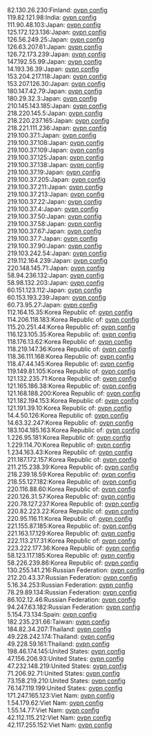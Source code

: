 82.130.26.230:Finland: [ovpn config](vpn/82_130_26_230.ovpn)  
119.82.121.98:India: [ovpn config](vpn/119_82_121_98.ovpn)  
111.90.48.103:Japan: [ovpn config](vpn/111_90_48_103.ovpn)  
125.172.123.136:Japan: [ovpn config](vpn/125_172_123_136.ovpn)  
126.56.249.25:Japan: [ovpn config](vpn/126_56_249_25.ovpn)  
126.63.207.61:Japan: [ovpn config](vpn/126_63_207_61.ovpn)  
126.72.173.239:Japan: [ovpn config](vpn/126_72_173_239.ovpn)  
147.192.55.99:Japan: [ovpn config](vpn/147_192_55_99.ovpn)  
14.193.36.39:Japan: [ovpn config](vpn/14_193_36_39.ovpn)  
153.204.217.118:Japan: [ovpn config](vpn/153_204_217_118.ovpn)  
153.207.126.30:Japan: [ovpn config](vpn/153_207_126_30.ovpn)  
180.147.42.79:Japan: [ovpn config](vpn/180_147_42_79.ovpn)  
180.29.32.3:Japan: [ovpn config](vpn/180_29_32_3.ovpn)  
210.145.143.185:Japan: [ovpn config](vpn/210_145_143_185.ovpn)  
218.220.145.5:Japan: [ovpn config](vpn/218_220_145_5.ovpn)  
218.220.237.165:Japan: [ovpn config](vpn/218_220_237_165.ovpn)  
218.221.111.236:Japan: [ovpn config](vpn/218_221_111_236.ovpn)  
219.100.37.1:Japan: [ovpn config](vpn/219_100_37_1.ovpn)  
219.100.37.108:Japan: [ovpn config](vpn/219_100_37_108.ovpn)  
219.100.37.109:Japan: [ovpn config](vpn/219_100_37_109.ovpn)  
219.100.37.125:Japan: [ovpn config](vpn/219_100_37_125.ovpn)  
219.100.37.138:Japan: [ovpn config](vpn/219_100_37_138.ovpn)  
219.100.37.19:Japan: [ovpn config](vpn/219_100_37_19.ovpn)  
219.100.37.205:Japan: [ovpn config](vpn/219_100_37_205.ovpn)  
219.100.37.211:Japan: [ovpn config](vpn/219_100_37_211.ovpn)  
219.100.37.213:Japan: [ovpn config](vpn/219_100_37_213.ovpn)  
219.100.37.22:Japan: [ovpn config](vpn/219_100_37_22.ovpn)  
219.100.37.4:Japan: [ovpn config](vpn/219_100_37_4.ovpn)  
219.100.37.50:Japan: [ovpn config](vpn/219_100_37_50.ovpn)  
219.100.37.58:Japan: [ovpn config](vpn/219_100_37_58.ovpn)  
219.100.37.67:Japan: [ovpn config](vpn/219_100_37_67.ovpn)  
219.100.37.7:Japan: [ovpn config](vpn/219_100_37_7.ovpn)  
219.100.37.90:Japan: [ovpn config](vpn/219_100_37_90.ovpn)  
219.103.242.54:Japan: [ovpn config](vpn/219_103_242_54.ovpn)  
219.112.164.239:Japan: [ovpn config](vpn/219_112_164_239.ovpn)  
220.148.145.71:Japan: [ovpn config](vpn/220_148_145_71.ovpn)  
58.94.236.132:Japan: [ovpn config](vpn/58_94_236_132.ovpn)  
58.98.132.203:Japan: [ovpn config](vpn/58_98_132_203.ovpn)  
60.151.123.112:Japan: [ovpn config](vpn/60_151_123_112.ovpn)  
60.153.193.239:Japan: [ovpn config](vpn/60_153_193_239.ovpn)  
60.73.95.27:Japan: [ovpn config](vpn/60_73_95_27.ovpn)  
112.164.15.35:Korea Republic of: [ovpn config](vpn/112_164_15_35.ovpn)  
114.206.118.183:Korea Republic of: [ovpn config](vpn/114_206_118_183.ovpn)  
115.20.251.44:Korea Republic of: [ovpn config](vpn/115_20_251_44.ovpn)  
116.123.105.35:Korea Republic of: [ovpn config](vpn/116_123_105_35.ovpn)  
118.176.13.62:Korea Republic of: [ovpn config](vpn/118_176_13_62.ovpn)  
118.219.147.36:Korea Republic of: [ovpn config](vpn/118_219_147_36.ovpn)  
118.36.111.168:Korea Republic of: [ovpn config](vpn/118_36_111_168.ovpn)  
118.47.44.145:Korea Republic of: [ovpn config](vpn/118_47_44_145.ovpn)  
119.149.81.105:Korea Republic of: [ovpn config](vpn/119_149_81_105.ovpn)  
121.132.235.71:Korea Republic of: [ovpn config](vpn/121_132_235_71.ovpn)  
121.165.186.38:Korea Republic of: [ovpn config](vpn/121_165_186_38.ovpn)  
121.168.188.200:Korea Republic of: [ovpn config](vpn/121_168_188_200.ovpn)  
121.182.194.153:Korea Republic of: [ovpn config](vpn/121_182_194_153.ovpn)  
121.191.39.10:Korea Republic of: [ovpn config](vpn/121_191_39_10.ovpn)  
14.4.50.126:Korea Republic of: [ovpn config](vpn/14_4_50_126.ovpn)  
14.63.32.247:Korea Republic of: [ovpn config](vpn/14_63_32_247.ovpn)  
183.104.185.163:Korea Republic of: [ovpn config](vpn/183_104_185_163.ovpn)  
1.226.95.181:Korea Republic of: [ovpn config](vpn/1_226_95_181.ovpn)  
1.229.114.70:Korea Republic of: [ovpn config](vpn/1_229_114_70.ovpn)  
1.234.163.43:Korea Republic of: [ovpn config](vpn/1_234_163_43.ovpn)  
211.187.172.157:Korea Republic of: [ovpn config](vpn/211_187_172_157.ovpn)  
211.215.238.39:Korea Republic of: [ovpn config](vpn/211_215_238_39.ovpn)  
218.239.18.59:Korea Republic of: [ovpn config](vpn/218_239_18_59.ovpn)  
218.55.127.182:Korea Republic of: [ovpn config](vpn/218_55_127_182.ovpn)  
220.116.88.60:Korea Republic of: [ovpn config](vpn/220_116_88_60.ovpn)  
220.126.31.57:Korea Republic of: [ovpn config](vpn/220_126_31_57.ovpn)  
220.78.127.237:Korea Republic of: [ovpn config](vpn/220_78_127_237.ovpn)  
220.82.223.22:Korea Republic of: [ovpn config](vpn/220_82_223_22.ovpn)  
220.95.116.11:Korea Republic of: [ovpn config](vpn/220_95_116_11.ovpn)  
221.155.87.185:Korea Republic of: [ovpn config](vpn/221_155_87_185.ovpn)  
221.163.17.129:Korea Republic of: [ovpn config](vpn/221_163_17_129.ovpn)  
222.113.217.31:Korea Republic of: [ovpn config](vpn/222_113_217_31.ovpn)  
223.222.177.36:Korea Republic of: [ovpn config](vpn/223_222_177_36.ovpn)  
58.123.117.185:Korea Republic of: [ovpn config](vpn/58_123_117_185.ovpn)  
58.226.239.86:Korea Republic of: [ovpn config](vpn/58_226_239_86.ovpn)  
130.255.141.216:Russian Federation: [ovpn config](vpn/130_255_141_216.ovpn)  
212.20.43.37:Russian Federation: [ovpn config](vpn/212_20_43_37.ovpn)  
5.16.34.253:Russian Federation: [ovpn config](vpn/5_16_34_253.ovpn)  
78.29.89.134:Russian Federation: [ovpn config](vpn/78_29_89_134.ovpn)  
86.102.12.46:Russian Federation: [ovpn config](vpn/86_102_12_46.ovpn)  
94.247.63.182:Russian Federation: [ovpn config](vpn/94_247_63_182.ovpn)  
5.154.73.134:Spain: [ovpn config](vpn/5_154_73_134.ovpn)  
182.235.231.66:Taiwan: [ovpn config](vpn/182_235_231_66.ovpn)  
184.82.34.207:Thailand: [ovpn config](vpn/184_82_34_207.ovpn)  
49.228.242.174:Thailand: [ovpn config](vpn/49_228_242_174.ovpn)  
49.228.59.161:Thailand: [ovpn config](vpn/49_228_59_161.ovpn)  
198.46.174.145:United States: [ovpn config](vpn/198_46_174_145.ovpn)  
47.156.206.93:United States: [ovpn config](vpn/47_156_206_93.ovpn)  
47.232.148.219:United States: [ovpn config](vpn/47_232_148_219.ovpn)  
71.206.92.71:United States: [ovpn config](vpn/71_206_92_71.ovpn)  
73.158.219.210:United States: [ovpn config](vpn/73_158_219_210.ovpn)  
76.147.119.199:United States: [ovpn config](vpn/76_147_119_199.ovpn)  
171.247.165.123:Viet Nam: [ovpn config](vpn/171_247_165_123.ovpn)  
1.54.179.62:Viet Nam: [ovpn config](vpn/1_54_179_62.ovpn)  
1.55.14.77:Viet Nam: [ovpn config](vpn/1_55_14_77.ovpn)  
42.112.115.212:Viet Nam: [ovpn config](vpn/42_112_115_212.ovpn)  
42.117.255.152:Viet Nam: [ovpn config](vpn/42_117_255_152.ovpn)  
